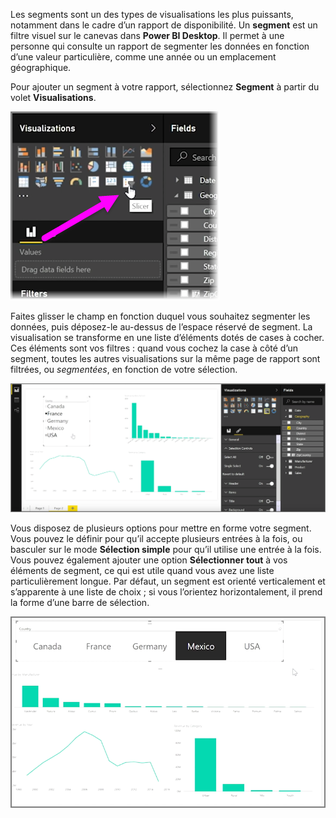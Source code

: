 Les segments sont un des types de visualisations les plus puissants, notamment dans le cadre d’un rapport de disponibilité. Un **segment** est un filtre visuel sur le canevas dans **Power BI Desktop**. Il permet à une personne qui consulte un rapport de segmenter les données en fonction d’une valeur particulière, comme une année ou un emplacement géographique.

Pour ajouter un segment à votre rapport, sélectionnez **Segment** à partir du volet **Visualisations**.

![](media/3-4-create-slicers/3-4_1.png)

Faites glisser le champ en fonction duquel vous souhaitez segmenter les données, puis déposez-le au-dessus de l’espace réservé de segment. La visualisation se transforme en une liste d’éléments dotés de cases à cocher. Ces éléments sont vos filtres : quand vous cochez la case à côté d’un segment, toutes les autres visualisations sur la même page de rapport sont filtrées, ou *segmentées*, en fonction de votre sélection.

![](media/3-4-create-slicers/3-4_2.png)

Vous disposez de plusieurs options pour mettre en forme votre segment. Vous pouvez le définir pour qu’il accepte plusieurs entrées à la fois, ou basculer sur le mode **Sélection simple** pour qu’il utilise une entrée à la fois. Vous pouvez également ajouter une option **Sélectionner tout** à vos éléments de segment, ce qui est utile quand vous avez une liste particulièrement longue. Par défaut, un segment est orienté verticalement et s’apparente à une liste de choix ; si vous l’orientez horizontalement, il prend la forme d’une barre de sélection.

![](media/3-4-create-slicers/3-4_3.png)

